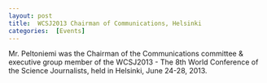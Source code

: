 ```yaml
---
layout: post 
title:  WCSJ2013 Chairman of Communications, Helsinki
categories:  [Events] 
---
```

Mr. Peltoniemi was the Chairman of the Communications committee & executive group member of the WCSJ2013 - The 8th World Conference of the Science Journalists, held in Helsinki, June 24-28, 2013.

